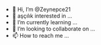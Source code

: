 - 👋 Hi, I’m @Zeynepce21
- 👀 aşçılık interested in ...
- 🌱 I’m currently learning ...
- 💞️ I’m looking to collaborate on ...
- 📫 How to reach me ...

<!---
Zeynepce21/Zeynepce21 is a ✨ special ✨ repository because its `README.md` (this file) appears on your GitHub profile.
You can click the Preview link to take a look at your changes.
--->
